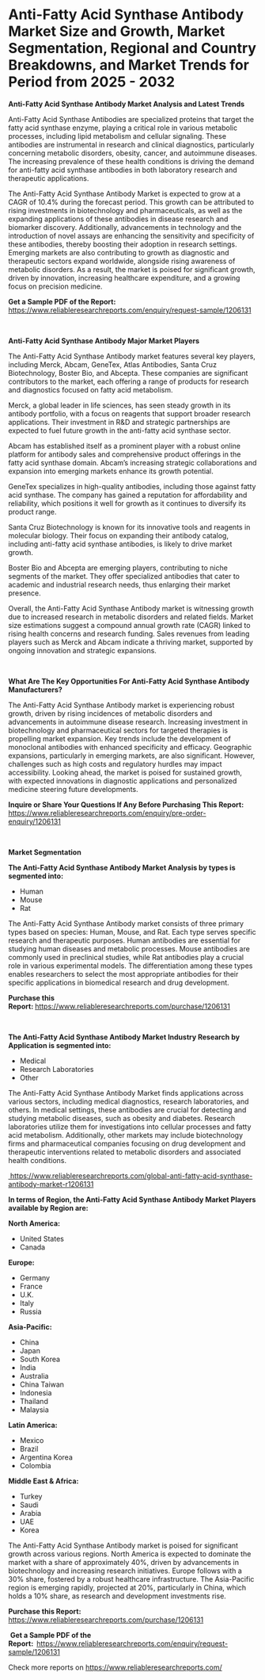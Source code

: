 <p><h1>Anti-Fatty Acid Synthase Antibody Market Size and Growth, Market Segmentation, Regional and Country Breakdowns, and Market Trends for Period from 2025 -  2032</h1></p><p><strong>Anti-Fatty Acid Synthase Antibody Market Analysis and Latest Trends</strong></p>
<p><p>Anti-Fatty Acid Synthase Antibodies are specialized proteins that target the fatty acid synthase enzyme, playing a critical role in various metabolic processes, including lipid metabolism and cellular signaling. These antibodies are instrumental in research and clinical diagnostics, particularly concerning metabolic disorders, obesity, cancer, and autoimmune diseases. The increasing prevalence of these health conditions is driving the demand for anti-fatty acid synthase antibodies in both laboratory research and therapeutic applications.</p><p>The Anti-Fatty Acid Synthase Antibody Market is expected to grow at a CAGR of 10.4% during the forecast period. This growth can be attributed to rising investments in biotechnology and pharmaceuticals, as well as the expanding applications of these antibodies in disease research and biomarker discovery. Additionally, advancements in technology and the introduction of novel assays are enhancing the sensitivity and specificity of these antibodies, thereby boosting their adoption in research settings. Emerging markets are also contributing to growth as diagnostic and therapeutic sectors expand worldwide, alongside rising awareness of metabolic disorders. As a result, the market is poised for significant growth, driven by innovation, increasing healthcare expenditure, and a growing focus on precision medicine.</p></p>
<p><strong>Get a Sample PDF of the Report:&nbsp;</strong> <a href="https://www.reliableresearchreports.com/enquiry/request-sample/1206131?utm_campaign=2030&utm_medium=2&utm_source=Github&utm_content=ia&utm_term=03032025&utm_id=anti-fatty-acid-synthase-antibody">https://www.reliableresearchreports.com/enquiry/request-sample/1206131</a></p>
<p>&nbsp;</p>
<p><strong>Anti-Fatty Acid Synthase Antibody Major Market Players</strong></p>
<p><p>The Anti-Fatty Acid Synthase Antibody market features several key players, including Merck, Abcam, GeneTex, Atlas Antibodies, Santa Cruz Biotechnology, Boster Bio, and Abcepta. These companies are significant contributors to the market, each offering a range of products for research and diagnostics focused on fatty acid metabolism.</p><p>Merck, a global leader in life sciences, has seen steady growth in its antibody portfolio, with a focus on reagents that support broader research applications. Their investment in R&D and strategic partnerships are expected to fuel future growth in the anti-fatty acid synthase sector.</p><p>Abcam has established itself as a prominent player with a robust online platform for antibody sales and comprehensive product offerings in the fatty acid synthase domain. Abcam’s increasing strategic collaborations and expansion into emerging markets enhance its growth potential.</p><p>GeneTex specializes in high-quality antibodies, including those against fatty acid synthase. The company has gained a reputation for affordability and reliability, which positions it well for growth as it continues to diversify its product range.</p><p>Santa Cruz Biotechnology is known for its innovative tools and reagents in molecular biology. Their focus on expanding their antibody catalog, including anti-fatty acid synthase antibodies, is likely to drive market growth. </p><p>Boster Bio and Abcepta are emerging players, contributing to niche segments of the market. They offer specialized antibodies that cater to academic and industrial research needs, thus enlarging their market presence.</p><p>Overall, the Anti-Fatty Acid Synthase Antibody market is witnessing growth due to increased research in metabolic disorders and related fields. Market size estimations suggest a compound annual growth rate (CAGR) linked to rising health concerns and research funding. Sales revenues from leading players such as Merck and Abcam indicate a thriving market, supported by ongoing innovation and strategic expansions.</p></p>
<p>&nbsp;</p>
<p><strong>What Are The Key Opportunities For Anti-Fatty Acid Synthase Antibody Manufacturers?</strong></p>
<p><p>The Anti-Fatty Acid Synthase Antibody market is experiencing robust growth, driven by rising incidences of metabolic disorders and advancements in autoimmune disease research. Increasing investment in biotechnology and pharmaceutical sectors for targeted therapies is propelling market expansion. Key trends include the development of monoclonal antibodies with enhanced specificity and efficacy. Geographic expansions, particularly in emerging markets, are also significant. However, challenges such as high costs and regulatory hurdles may impact accessibility. Looking ahead, the market is poised for sustained growth, with expected innovations in diagnostic applications and personalized medicine steering future developments.</p></p>
<p><strong>Inquire or Share Your Questions If Any Before Purchasing This Report:</strong> <a href="https://www.reliableresearchreports.com/enquiry/pre-order-enquiry/1206131?utm_campaign=2030&utm_medium=2&utm_source=Github&utm_content=ia&utm_term=03032025&utm_id=anti-fatty-acid-synthase-antibody">https://www.reliableresearchreports.com/enquiry/pre-order-enquiry/1206131</a></p>
<p>&nbsp;</p>
<p><strong>Market Segmentation</strong></p>
<p><strong>The Anti-Fatty Acid Synthase Antibody Market Analysis by types is segmented into:</strong></p>
<p><ul><li>Human</li><li>Mouse</li><li>Rat</li></ul></p>
<p><p>The Anti-Fatty Acid Synthase Antibody market consists of three primary types based on species: Human, Mouse, and Rat. Each type serves specific research and therapeutic purposes. Human antibodies are essential for studying human diseases and metabolic processes. Mouse antibodies are commonly used in preclinical studies, while Rat antibodies play a crucial role in various experimental models. The differentiation among these types enables researchers to select the most appropriate antibodies for their specific applications in biomedical research and drug development.</p></p>
<p><strong>Purchase this Report:&nbsp;</strong><a href="https://www.reliableresearchreports.com/purchase/1206131?utm_campaign=2030&utm_medium=2&utm_source=Github&utm_content=ia&utm_term=03032025&utm_id=anti-fatty-acid-synthase-antibody">https://www.reliableresearchreports.com/purchase/1206131</a></p>
<p>&nbsp;</p>
<p><strong>The Anti-Fatty Acid Synthase Antibody Market Industry Research by Application is segmented into:</strong></p>
<p><ul><li>Medical</li><li>Research Laboratories</li><li>Other</li></ul></p>
<p><p>The Anti-Fatty Acid Synthase Antibody Market finds applications across various sectors, including medical diagnostics, research laboratories, and others. In medical settings, these antibodies are crucial for detecting and studying metabolic diseases, such as obesity and diabetes. Research laboratories utilize them for investigations into cellular processes and fatty acid metabolism. Additionally, other markets may include biotechnology firms and pharmaceutical companies focusing on drug development and therapeutic interventions related to metabolic disorders and associated health conditions.</p></p>
<p><a href="https://www.reliableresearchreports.com/global-anti-fatty-acid-synthase-antibody-market-r1206131?utm_campaign=2030&utm_medium=2&utm_source=Github&utm_content=ia&utm_term=03032025&utm_id=anti-fatty-acid-synthase-antibody">&nbsp;https://www.reliableresearchreports.com/global-anti-fatty-acid-synthase-antibody-market-r1206131</a></p>
<p><strong>In terms of Region, the Anti-Fatty Acid Synthase Antibody Market Players available by Region are:</strong></p>
<p>
    <p> <strong> North America: </strong>
        <ul>
            <li>United States</li>
            <li>Canada</li>
        </ul>
        </p> 
    <p> <strong> Europe: </strong>
        <ul>
            <li>Germany</li>
            <li>France</li>
            <li>U.K.</li>
            <li>Italy</li>
            <li>Russia</li>
        </ul>
        </p> 
    <p> <strong> Asia-Pacific: </strong>
        <ul>
            <li>China</li>
            <li>Japan</li>
            <li>South Korea</li>
            <li>India</li>
            <li>Australia</li>
            <li>China Taiwan</li>
            <li>Indonesia</li>
            <li>Thailand</li>
            <li>Malaysia</li>
        </ul>
        </p> 
    <p> <strong> Latin America: </strong>
        <ul>
            <li>Mexico</li>
            <li>Brazil</li>
            <li>Argentina Korea</li>
            <li>Colombia</li>
        </ul>
        </p> 
    <p> <strong> Middle East & Africa: </strong>
        <ul>
            <li>Turkey</li>
            <li>Saudi</li>
            <li>Arabia</li>
            <li>UAE</li>
            <li>Korea</li>
        </ul>
    </p>
    </p>
<p><p>The Anti-Fatty Acid Synthase Antibody market is poised for significant growth across various regions. North America is expected to dominate the market with a share of approximately 40%, driven by advancements in biotechnology and increasing research initiatives. Europe follows with a 30% share, fostered by a robust healthcare infrastructure. The Asia-Pacific region is emerging rapidly, projected at 20%, particularly in China, which holds a 10% share, as research and development investments rise.</p></p>
<p><strong>Purchase this Report: </strong><a href="https://www.reliableresearchreports.com/purchase/1206131?utm_campaign=2030&utm_medium=2&utm_source=Github&utm_content=ia&utm_term=03032025&utm_id=anti-fatty-acid-synthase-antibody">https://www.reliableresearchreports.com/purchase/1206131</a></p>
<p>&nbsp;<strong>Get a Sample PDF of the Report:&nbsp;&nbsp;</strong><a href="https://www.reliableresearchreports.com/enquiry/request-sample/1206131?utm_campaign=2030&utm_medium=2&utm_source=Github&utm_content=ia&utm_term=03032025&utm_id=anti-fatty-acid-synthase-antibody">https://www.reliableresearchreports.com/enquiry/request-sample/1206131</a></p>
<p><strong></strong></p>
<p>Check more reports on <a href="https://www.reliableresearchreports.com/?utm_campaign=2030&utm_medium=2&utm_source=Github&utm_content=ia&utm_term=03032025&utm_id=anti-fatty-acid-synthase-antibody">https://www.reliableresearchreports.com/</a></p>